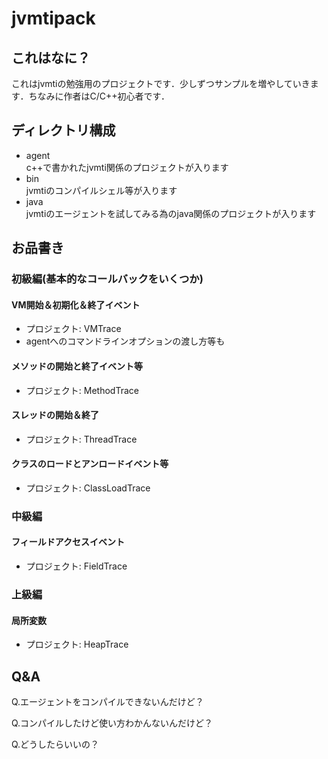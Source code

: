 jvmtipack
======
これはなに？
----
これはjvmtiの勉強用のプロジェクトです．少しずつサンプルを増やしていきます．ちなみに作者はC/C++初心者です．

ディレクトリ構成
----
- agent  
  c++で書かれたjvmti関係のプロジェクトが入ります
- bin  
  jvmtiのコンパイルシェル等が入ります
- java  
  jvmtiのエージェントを試してみる為のjava関係のプロジェクトが入ります

お品書き
----
### 初級編(基本的なコールバックをいくつか)
#### VM開始＆初期化＆終了イベント
- プロジェクト: VMTrace
- agentへのコマンドラインオプションの渡し方等も

#### メソッドの開始と終了イベント等
- プロジェクト: MethodTrace

#### スレッドの開始＆終了
- プロジェクト: ThreadTrace

#### クラスのロードとアンロードイベント等
- プロジェクト: ClassLoadTrace


### 中級編
#### フィールドアクセスイベント
- プロジェクト: FieldTrace

### 上級編
#### 局所変数
- プロジェクト: HeapTrace

Q&A
----
Q.エージェントをコンパイルできないんだけど？

Q.コンパイルしたけど使い方わかんないんだけど？

Q.どうしたらいいの？


